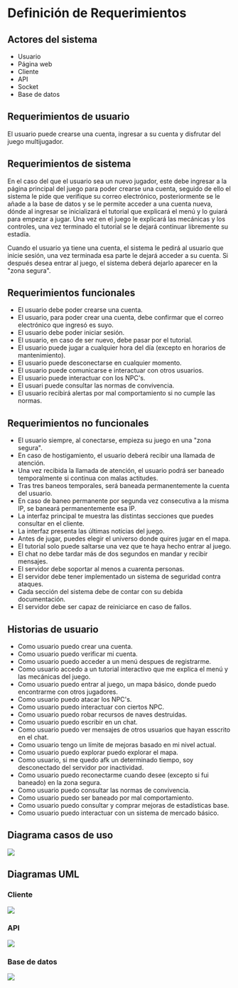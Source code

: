 # Definición de Requerimientos

## Actores del sistema

- Usuario
- Página web
- Cliente
- API
- Socket
- Base de datos

## Requerimientos de usuario

El usuario puede crearse una cuenta, ingresar a su cuenta y disfrutar del juego multijugador.

## Requerimientos de sistema

En el caso del que el usuario sea un nuevo jugador, este debe ingresar a la página principal del juego para poder crearse una cuenta, seguido de ello el sistema le pide que verifique su correo electrónico, posteriormente se le añade a la base de datos y se le permite acceder a una cuenta nueva, dónde al ingresar se inicializará el tutorial que explicará el menú y lo guiará para empezar a jugar. Una vez en el juego le explicará las mecánicas y los controles, una vez terminado el tutorial se le dejará continuar libremente su estadía.

Cuando el usuario ya tiene una cuenta, el sistema le pedirá al usuario que inicie sesión, una vez terminada esa parte le dejará acceder a su cuenta. Si después desea entrar al juego, el sistema deberá dejarlo aparecer en la "zona segura".

## Requerimientos funcionales

- El usuario debe poder crearse una cuenta.
- El usuario, para poder crear una cuenta, debe confirmar que el correo electrónico que ingresó es suyo.
- El usuario debe poder iniciar sesión.
- El usuario, en caso de ser nuevo, debe pasar por el tutorial.
- El usuario puede jugar a cualquier hora del día (excepto en horarios de mantenimiento).
- El usuario puede desconectarse en cualquier momento.
- El usuario puede comunicarse e interactuar con otros usuarios.
- El usuario puede interactuar con los NPC's.
- El usuari puede consultar las normas de convivencia.
- El usuario recibirá alertas por mal comportamiento si no cumple las normas.

## Requerimientos no funcionales

- El usuario siempre, al conectarse, empieza su juego en una "zona segura".
- En caso de hostigamiento, el usuario deberá recibir una llamada de atención.
- Una vez recibida la llamada de atención, el usuario podrá ser baneado temporalmente si continua con malas actitudes.
- Tras tres baneos temporales, será baneada permanentemente la cuenta del usuario.
- En caso de baneo permanente por segunda vez consecutiva a la misma IP, se baneará permanentemente esa IP.
- La interfaz principal te muestra las distintas secciones que puedes consultar en el cliente.
- La interfaz presenta las últimas noticias del juego.
- Antes de jugar, puedes elegir el universo donde quires jugar en el mapa.
- El tutorial solo puede saltarse una vez que te haya hecho entrar al juego.
- El chat no debe tardar más de dos segundos en mandar y recibir mensajes.
- El servidor debe soportar al menos a cuarenta personas.
- El servidor debe tener implementado un sistema de seguridad contra ataques.
- Cada sección del sistema debe de contar con su debida documentación.
- El servidor debe ser capaz de reiniciarce en caso de fallos.

## Historias de usuario

* Como usuario puedo crear una cuenta.
* Como usuario puedo verificar mi cuenta.
* Como usuario puedo acceder a un menú despues de registrarme.
* Como usuario accedo a un tutorial interactivo que me explica el menú y las mecánicas del juego.
* Como usuario puedo entrar al juego, un mapa básico, donde puedo encontrarme con otros jugadores.
* Como usuario puedo atacar los NPC's.
* Como usuario puedo interactuar con ciertos NPC.
* Como usuario puedo robar recursos de naves destruidas.
* Como usuario puedo escribir en un chat.
* Como usuario puedo ver mensajes de otros usuarios que hayan esscrito en el chat.
* Como usuario tengo un límite de mejoras basado en mi nivel actual.
* Como usuario puedo explorar puedo explorar el mapa.
* Como usuario, si me quedo afk un determinado tiempo, soy desconectado del servidor por inactividad.
* Como usuario puedo reconectarme cuando desee (excepto si fui baneado) en la zona segura.
* Como usuario puedo consultar las normas de convivencia.
* Como usuario puedo ser baneado por mal comportamiento.
* Como usuario puedo consultar y comprar mejoras de estadísticas base.
* Como usuario puedo interactuar con un sistema de mercado básico.

## Diagrama casos de uso

<img src="https://raw.githubusercontent.com/JoshuaMeza/CodePain_POO/master/Recursos/DiagramaCasos.jpg" witdh=50% margin=auto>

## Diagramas UML

### Cliente

<img src="https://raw.githubusercontent.com/JoshuaMeza/CodePain_POO/master/Recursos/Client.png" witdh=40% margin=auto>

### API

<img src="https://raw.githubusercontent.com/JoshuaMeza/CodePain_POO/master/Recursos/Api.jpg" witdh=30% margin=auto>

### Base de datos

<img src="https://raw.githubusercontent.com/JoshuaMeza/CodePain_POO/master/Recursos/DataBase.jpg" witdh=30% margin=auto>